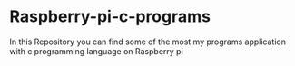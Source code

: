 # Raspberry-pi-c-programs
In this Repository you can find some of the most my programs application with c programming language on Raspberry pi  
